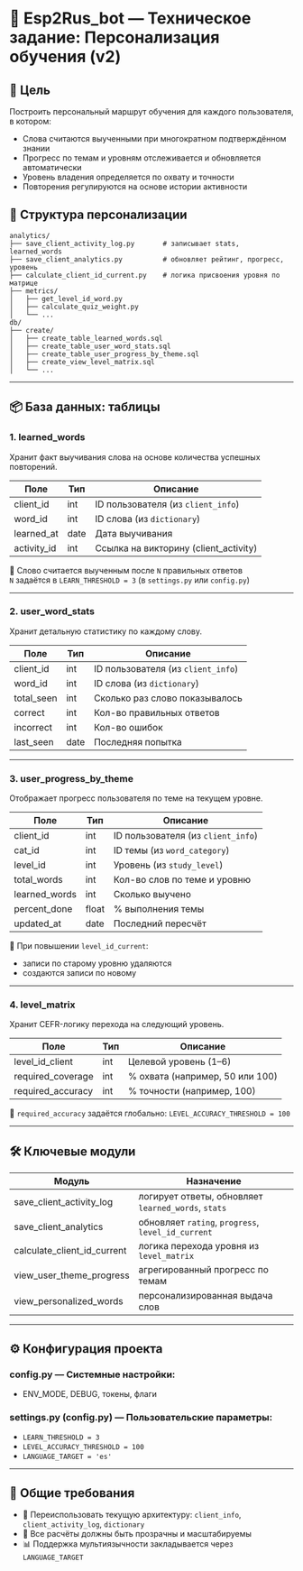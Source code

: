 # 🧠 Esp2Rus_bot — Техническое задание: Персонализация обучения (v2)

## 🎯 Цель
Построить персональный маршрут обучения для каждого пользователя, в котором:
- Слова считаются выученными при многократном подтверждённом знании
- Прогресс по темам и уровням отслеживается и обновляется автоматически
- Уровень владения определяется по охвату и точности
- Повторения регулируются на основе истории активности

## 📁 Структура персонализации

```
analytics/
├── save_client_activity_log.py       # записывает stats, learned_words
├── save_client_analytics.py          # обновляет рейтинг, прогресс, уровень
├── calculate_client_id_current.py    # логика присвоения уровня по матрице
├── metrics/
│   ├── get_level_id_word.py
│   ├── calculate_quiz_weight.py
│   └── ...
db/
├── create/
│   ├── create_table_learned_words.sql
│   ├── create_table_user_word_stats.sql
│   ├── create_table_user_progress_by_theme.sql
│   ├── create_view_level_matrix.sql
│   └── ...
```

---

## 📦 База данных: таблицы

### 1. learned_words

Хранит факт выучивания слова на основе количества успешных повторений.

| Поле         | Тип     | Описание                              |
|--------------|---------|---------------------------------------|
| client_id    | int     | ID пользователя (из `client_info`)    |
| word_id      | int     | ID слова (из `dictionary`)                     |
| learned_at   | date    | Дата выучивания                       |
| activity_id  | int     | Ссылка на викторину (client_activity) |

🔁 Слово считается выученным после `N` правильных ответов  
`N` задаётся в `LEARN_THRESHOLD = 3` (в `settings.py` или `config.py`)

---

### 2. user_word_stats

Хранит детальную статистику по каждому слову.

| Поле         | Тип     | Описание                           |
|--------------|---------|------------------------------------|
| client_id    | int     | ID пользователя (из `client_info`) |
| word_id      | int     | ID слова (из `dictionary`)                          |
| total_seen   | int     | Сколько раз слово показывалось     |
| correct      | int     | Кол-во правильных ответов          |
| incorrect    | int     | Кол-во ошибок                      |
| last_seen    | date    | Последняя попытка                  |

---

### 3. user_progress_by_theme

Отображает прогресс пользователя по теме на текущем уровне.

| Поле         | Тип     | Описание                              |
|--------------|---------|----------------------------------------|
| client_id    | int     | ID пользователя (из `client_info`)                       |
| cat_id       | int     | ID темы (из `word_category`)           |
| level_id     | int     | Уровень (из `study_level`)             |
| total_words  | int     | Кол-во слов по теме и уровню           |
| learned_words| int     | Сколько выучено                        |
| percent_done | float   | % выполнения темы                      |
| updated_at   | date    | Последний пересчёт                     |

🧠 При повышении `level_id_current`:
- записи по старому уровню удаляются
- создаются записи по новому

---

### 4. level_matrix

Хранит CEFR-логику перехода на следующий уровень.

| Поле              | Тип    | Описание                          |
|-------------------|--------|-----------------------------------|
| level_id_client   | int    | Целевой уровень (1–6)             |
| required_coverage | int    | % охвата (например, 50 или 100)   |
| required_accuracy | int    | % точности (например, 100)        |

🧩 `required_accuracy` задаётся глобально: `LEVEL_ACCURACY_THRESHOLD = 100`

---

## 🛠 Ключевые модули

| Модуль                     | Назначение                                       |
|----------------------------|--------------------------------------------------|
| save_client_activity_log   | логирует ответы, обновляет `learned_words`, `stats` |
| save_client_analytics      | обновляет `rating`, `progress`, `level_id_current` |
| calculate_client_id_current| логика перехода уровня из `level_matrix`        |
| view_user_theme_progress   | агрегированный прогресс по темам                |
| view_personalized_words    | персонализированная выдача слов                 |

---

## ⚙️ Конфигурация проекта

### config.py — Системные настройки:
- ENV_MODE, DEBUG, токены, флаги

### settings.py (config.py) — Пользовательские параметры:
- `LEARN_THRESHOLD = 3`
- `LEVEL_ACCURACY_THRESHOLD = 100`
- `LANGUAGE_TARGET = 'es'`

---

## 📌 Общие требования

- 🔁 Переиспользовать текущую архитектуру: `client_info`, `client_activity_log`, `dictionary`
- 🧩 Все расчёты должны быть прозрачны и масштабируемы
- 📊 Поддержка мультиязычности закладывается через `LANGUAGE_TARGET`